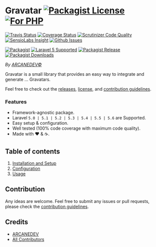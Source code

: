 # Gravatar [![Packagist License][badge_license]](LICENSE.md) [![For PHP][badge_php]][link-github-repo]

[![Travis Status][badge_build]][link-travis]
[![Coverage Status][badge_coverage]][link-scrutinizer]
[![Scrutinizer Code Quality][badge_quality]][link-scrutinizer]
[![SensioLabs Insight][badge_insight]][link-insight]
[![Github Issues][badge_issues]][link-github-issues]

[![Packagist][badge_package]][link-packagist]
[![Laravel 5 Supported][badge_laravel]][link-github-repo]
[![Packagist Release][badge_release]][link-packagist]
[![Packagist Downloads][badge_downloads]][link-packagist]

*By [ARCANEDEV&copy;](http://www.arcanedev.net/)*

Gravatar is a small library that provides an easy way to integrate and generate &hellip; Gravatars.

Feel free to check out the [releases](https://github.com/ARCANEDEV/Gravatar/releases), [license](LICENSE.md), and [contribution guidelines](CONTRIBUTING.md).

### Features

  * Framework-agnostic package.
  * Laravel `5.0 | 5.1 | 5.2 | 5.3 | 5.4 | 5.5 | 5.6` are Supported.
  * Easy setup & configuration.
  * Well tested (100% code coverage with maximum code quality).
  * Made with :heart: &amp; :coffee:.

## Table of contents

1. [Installation and Setup](_docs/1-Installation-and-Setup.md)
2. [Configuration](_docs/2-Configuration.md)
3. [Usage](_docs/3-Usage.md)

## Contribution

Any ideas are welcome. Feel free to submit any issues or pull requests, please check the [contribution guidelines](CONTRIBUTING.md).

## Credits

- [ARCANEDEV][link-author]
- [All Contributors][link-contributors]

[badge_license]:      http://img.shields.io/packagist/l/arcanedev/gravatar.svg?style=flat-square
[badge_php]:          https://img.shields.io/badge/PHP-Framework%20agnostic-4F5B93.svg?style=flat-square
[badge_build]:        http://img.shields.io/travis/ARCANEDEV/Gravatar.svg?style=flat-square
[badge_coverage]:     https://img.shields.io/scrutinizer/coverage/g/ARCANEDEV/Gravatar.svg?style=flat-square
[badge_quality]:      https://img.shields.io/scrutinizer/g/ARCANEDEV/Gravatar.svg?style=flat-square
[badge_insight]:      https://img.shields.io/sensiolabs/i/b295ae87-bc10-4a43-9ca4-fbeab5c7fcda.svg?style=flat-square
[badge_issues]:       http://img.shields.io/github/issues/ARCANEDEV/Gravatar.svg?style=flat-square
[badge_package]:      https://img.shields.io/badge/package-arcanedev/gravatar-blue.svg?style=flat-square
[badge_laravel]:      https://img.shields.io/badge/Laravel%20Supported-5.x-orange.svg?style=flat-square
[badge_release]:      https://img.shields.io/packagist/v/arcanedev/gravatar.svg?style=flat-square
[badge_downloads]:    https://img.shields.io/packagist/dt/arcanedev/gravatar.svg?style=flat-square

[link-author]:        https://github.com/arcanedev-maroc
[link-github-repo]:   https://github.com/ARCANEDEV/Gravatar
[link-github-issues]: https://github.com/ARCANEDEV/Gravatar/issues
[link-contributors]:  https://github.com/ARCANEDEV/Gravatar/graphs/contributors
[link-packagist]:     https://packagist.org/packages/arcanedev/gravatar
[link-travis]:        https://travis-ci.org/ARCANEDEV/Gravatar
[link-scrutinizer]:   https://scrutinizer-ci.com/g/ARCANEDEV/Gravatar/?branch=master
[link-insight]:       https://insight.sensiolabs.com/projects/b295ae87-bc10-4a43-9ca4-fbeab5c7fcda
